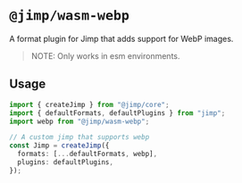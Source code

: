 # `@jimp/wasm-webp`

A format plugin for Jimp that adds support for WebP images.

> NOTE: Only works in esm environments.

## Usage

```ts
import { createJimp } from "@jimp/core";
import { defaultFormats, defaultPlugins } from "jimp";
import webp from "@jimp/wasm-webp";

// A custom jimp that supports webp
const Jimp = createJimp({
  formats: [...defaultFormats, webp],
  plugins: defaultPlugins,
});
```
